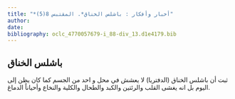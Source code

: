 ```yaml
---
title: "*أخبار وأفكار : باشلس الخناق*. المقتبس 8(5)"
author: 
date: 
bibliography: oclc_4770057679-i_88-div_13.d1e4179.bib
---
```




##  باشلس الخناق 


 ثبت أن باشلس الخناق (الدفتريا) لا يعشش في محل و  احد  من الجسم كما كان يظن إلى اليوم بل انه يغشى القلب والرئتين والكبد والطحال والكلية والنخاع وأحياناً الدماغ. 
